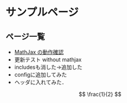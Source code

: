 # サンプルページ

## ページ一覧

- [MathJax の動作確認](./mathjax-test)
- 更新テスト without mathjax
- includesも消した→追加した
- configに追加してみた
- ヘッダに入れてみた．

$$
\frac{1}{2}
$$
